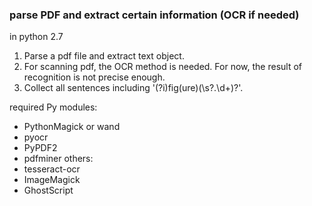 ### parse PDF and extract certain information (OCR if needed)

in python 2.7

1. Parse a pdf file and extract text object.
2. For scanning pdf, the OCR method is needed. For now, the result of recognition is not precise enough.
3. Collect all sentences including '(?i)fig(ure)(\s?\.\d+)?'.


required Py modules:
*  PythonMagick or wand
*  pyocr
*  PyPDF2
*  pdfminer
others:
*  tesseract-ocr
*  ImageMagick
*  GhostScript
